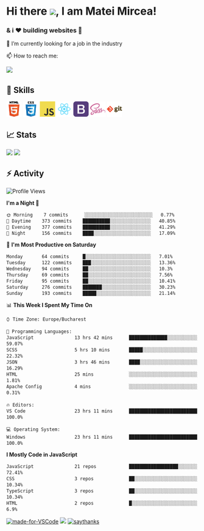 # Hi there <img src="https://raw.githubusercontent.com/MartinHeinz/MartinHeinz/master/wave.gif" width="30px">, I am Matei Mircea!
### & i ❤️ building websites 🙌

🔭 I’m currently looking for a job in the industry

📫 How to reach me:

<a href="https://www.linkedin.com/in/mateimircea/">
  <img src="https://img.shields.io/badge/--linkedin?label=LinkedIn&logo=LinkedIn&style=social" />
<a>
 
 
## 🚀 Skills 
<div display="inline">
<img alt="HTML5" width="40px" src="https://raw.githubusercontent.com/github/explore/80688e429a7d4ef2fca1e82350fe8e3517d3494d/topics/html/html.png" />
<img alt="CSS3" width="40px" src="https://raw.githubusercontent.com/github/explore/80688e429a7d4ef2fca1e82350fe8e3517d3494d/topics/css/css.png" />
<img alt="JavaScript" width="40px" src="https://raw.githubusercontent.com/github/explore/80688e429a7d4ef2fca1e82350fe8e3517d3494d/topics/javascript/javascript.png" />
<img alt="React" width="40px" src="https://raw.githubusercontent.com/github/explore/80688e429a7d4ef2fca1e82350fe8e3517d3494d/topics/react/react.png" />
<img alt="bootstrap" width="40px" src="https://raw.githubusercontent.com/github/explore/78df643247d429f6cc873026c0622819ad797942/topics/bootstrap/bootstrap.png" />
<img alt="Sass" width="40px" src="https://raw.githubusercontent.com/github/explore/80688e429a7d4ef2fca1e82350fe8e3517d3494d/topics/sass/sass.png" />
<img alt="Git" width="40px" src="https://raw.githubusercontent.com/github/explore/80688e429a7d4ef2fca1e82350fe8e3517d3494d/topics/git/git.png" />
<div>


## 📈 Stats 
<div display="inline">
<img src="https://github-readme-stats.vercel.app/api/top-langs/?username=Matei87&theme=radical&show_icons=true" />
<img src="https://github-readme-stats.vercel.app/api?username=Matei87&theme=radical&show_icons=true" />
<div>


## :zap: Activity
<!--START_SECTION:waka-->
![Profile Views](http://img.shields.io/badge/Profile%20Views-28-blue)

**I'm a Night 🦉** 

```text
🌞 Morning    7 commits      ░░░░░░░░░░░░░░░░░░░░░░░░░   0.77% 
🌆 Daytime    373 commits    ██████████░░░░░░░░░░░░░░░   40.85% 
🌃 Evening    377 commits    ██████████░░░░░░░░░░░░░░░   41.29% 
🌙 Night      156 commits    ████░░░░░░░░░░░░░░░░░░░░░   17.09%

```
📅 **I'm Most Productive on Saturday** 

```text
Monday       64 commits     █░░░░░░░░░░░░░░░░░░░░░░░░   7.01% 
Tuesday      122 commits    ███░░░░░░░░░░░░░░░░░░░░░░   13.36% 
Wednesday    94 commits     ██░░░░░░░░░░░░░░░░░░░░░░░   10.3% 
Thursday     69 commits     ██░░░░░░░░░░░░░░░░░░░░░░░   7.56% 
Friday       95 commits     ██░░░░░░░░░░░░░░░░░░░░░░░   10.41% 
Saturday     276 commits    ███████░░░░░░░░░░░░░░░░░░   30.23% 
Sunday       193 commits    █████░░░░░░░░░░░░░░░░░░░░   21.14%

```


📊 **This Week I Spent My Time On** 

```text
⌚︎ Time Zone: Europe/Bucharest

💬 Programming Languages: 
JavaScript               13 hrs 42 mins      ██████████████░░░░░░░░░░░   59.07% 
SCSS                     5 hrs 10 mins       █████░░░░░░░░░░░░░░░░░░░░   22.32% 
JSON                     3 hrs 46 mins       ████░░░░░░░░░░░░░░░░░░░░░   16.29% 
HTML                     25 mins             ░░░░░░░░░░░░░░░░░░░░░░░░░   1.81% 
Apache Config            4 mins              ░░░░░░░░░░░░░░░░░░░░░░░░░   0.31%

🔥 Editors: 
VS Code                  23 hrs 11 mins      █████████████████████████   100.0%

💻 Operating System: 
Windows                  23 hrs 11 mins      █████████████████████████   100.0%

```

**I Mostly Code in JavaScript** 

```text
JavaScript               21 repos            ██████████████████░░░░░░░   72.41% 
CSS                      3 repos             ██░░░░░░░░░░░░░░░░░░░░░░░   10.34% 
TypeScript               3 repos             ██░░░░░░░░░░░░░░░░░░░░░░░   10.34% 
HTML                     2 repos             █░░░░░░░░░░░░░░░░░░░░░░░░   6.9%

```



<!--END_SECTION:waka-->
  
  
  

[![made-for-VSCode](https://img.shields.io/badge/Made%20for-VSCode-1f425f.svg)](https://code.visualstudio.com/)
<img src="https://img.shields.io/badge/MADE%20WITH%20%E2%9D%A4%EF%B8%8F%20IN-ROMANIA-%23CD0000?style=for-the-badge" />
[![saythanks](https://img.shields.io/badge/say-thanks-ff69b4.svg)](https://saythanks.io/to/kennethreitz)
